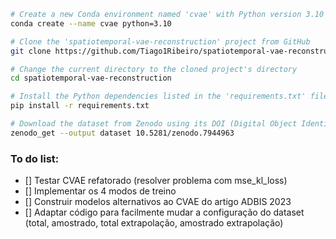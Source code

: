 ```bash
# Create a new Conda environment named 'cvae' with Python version 3.10
conda create --name cvae python=3.10  

# Clone the 'spatiotemporal-vae-reconstruction' project from GitHub
git clone https://github.com/Tiago1Ribeiro/spatiotemporal-vae-reconstruction.git

# Change the current directory to the cloned project's directory
cd spatiotemporal-vae-reconstruction

# Install the Python dependencies listed in the 'requirements.txt' file
pip install -r requirements.txt  

# Download the dataset from Zenodo using its DOI (Digital Object Identifier) and save it in the 'dataset' directory
zenodo_get --output dataset 10.5281/zenodo.7944963
```
### To do list:
- [] Testar CVAE refatorado (resolver problema com mse_kl_loss)
- [] Implementar os 4 modos de treino
- [] Construir modelos alternativos ao CVAE do artigo ADBIS 2023
- [] Adaptar código para facilmente mudar a configuração do dataset (total, amostrado, total extrapolação, amostrado extrapolação)

